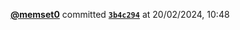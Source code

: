  <a href=https://github.com/memset0><strong>@memset0</strong></a>  committed <a href=https://github.com/memset0/memset0/commit/3b4c2949da54e3342490bcc74eca1089e0e9018d><strong><code>3b4c294</code></strong></a>  at 20/02/2024, 10:48 
